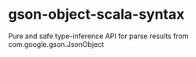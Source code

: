 # gson-object-scala-syntax
Pure and safe type-inference API for parse results from com.google.gson.JsonObject
